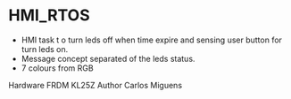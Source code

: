 
# HMI_RTOS
 * HMI task t o turn leds off when time expire and sensing user button for turn leds on.
 * Message concept separated of the leds status.
 * 7 colours from RGB

Hardware FRDM KL25Z
Author Carlos Miguens
